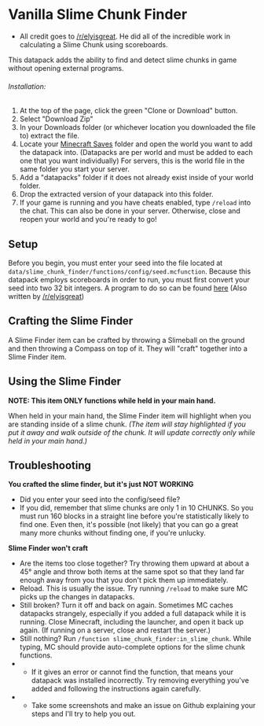 <!--
  TODO:
  Allow Slime Finder to be used anywhere in inventory?
  At least unhighlight item anywhere in inventory.
-->
# Vanilla Slime Chunk Finder

* All credit goes to [/r/elyisgreat](https://www.reddit.com/user/elyisgreat/). He did all of the incredible work in calculating a Slime Chunk using scoreboards.

This datapack adds the ability to find and detect slime chunks in game without opening external programs.

###### Installation:

1. At the top of the page, click the green "Clone or Download" button.
2. Select "Download Zip"
3. In your Downloads folder (or whichever location you downloaded the file to) extract the file.
4. Locate your [Minecraft Saves](https://minecraft.gamepedia.com/Frequently_asked_questions#Q:_How_do_I_play_an_external_map_in_Survival_Mode.3F) folder and open the world you want to add the datapack into. (Datapacks are per world and must be added to each one that you want individually) For servers, this is the world file in the same folder you start your server.
5. Add a "datapacks" folder if it does not already exist inside of your world folder.
6. Drop the extracted version of your datapack into this folder.
7. If your game is running and you have cheats enabled, type `/reload` into the chat. This can also be done in your server. Otherwise, close and reopen your world and you're ready to go!

## Setup

Before you begin, you must enter your seed into the file located at `data/slime_chunk_finder/functions/config/seed.mcfunction`. Because this datapack employs scoreboards in order to run, you must first convert your seed into two 32 bit integers. A program to do so can be found [here](https://www.dropbox.com/s/env6wykjv0zffqh/seed.exe?raw=1) (Also written by [/r/elyisgreat](https://www.reddit.com/user/elyisgreat/))

## Crafting the Slime Finder

A Slime Finder item can be crafted by throwing a Slimeball on the ground and then throwing a Compass on top of it. They will "craft" together into a Slime Finder item.

## Using the Slime Finder

**NOTE: This item ONLY functions while held in your main hand.**

When held in your main hand, the Slime Finder item will highlight when you are standing inside of a slime chunk. _(The item will stay highlighted if you put it away and walk outside of the chunk. It will update correctly only while held in your main hand.)_

## Troubleshooting

**You crafted the slime finder, but it's just NOT WORKING**

* Did you enter your seed into the config/seed file?
* If you did, remember that slime chunks are only 1 in 10 CHUNKS. So you must run 160 blocks in a straight line before you're statistically likely to find one. Even then, it's possible (not likely) that you can go a great many more chunks without finding one, if you're unlucky.

**Slime Finder won't craft**

* Are the items too close together? Try throwing them upward at about a 45° angle and throw both items at the same spot so that they land far enough away from you that you don't pick them up immediately.
* Reload. This is usually the issue. Try running `/reload` to make sure MC picks up the changes in datapacks.
* Still broken? Turn it off and back on again. Sometimes MC caches datapacks strangely, especially if you added a full datapack while it is running. Close Minecraft, including the launcher, and open it back up again. (If running on a server, close and restart the server.)
* Still nothing? Run `/function slime_chunk_finder:in_slime_chunk`. While typing, MC should provide auto-complete options for the slime chunk functions.
* * If it gives an error or cannot find the function, that means your datapack was installed incorrectly. Try removing everything you've added and following the instructions again carefully.
* * Take some screenshots and make an issue on Github explaining your steps and I'll try to help you out.

